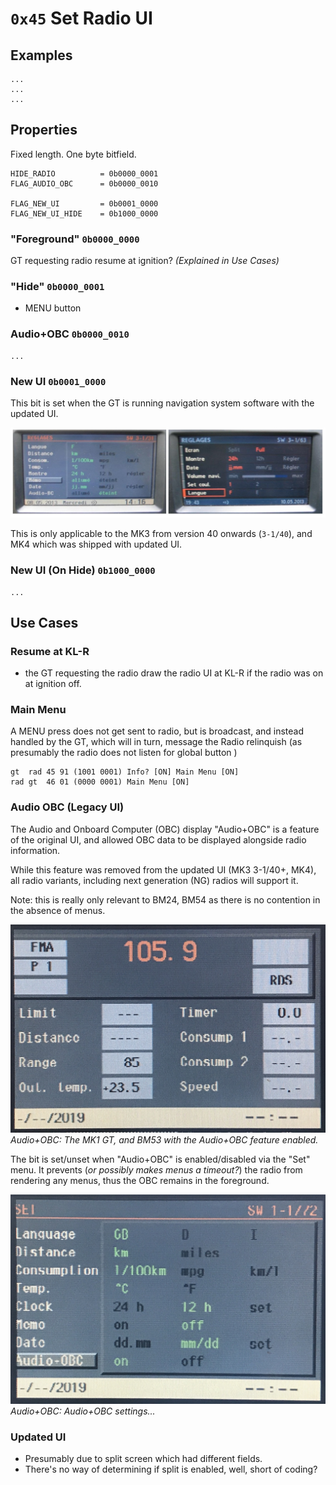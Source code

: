 # `0x45` Set Radio UI

## Examples

    ...
    ...
    ...

## Properties

Fixed length. One byte bitfield.

    HIDE_RADIO          = 0b0000_0001
    FLAG_AUDIO_OBC      = 0b0000_0010
    
    FLAG_NEW_UI         = 0b0001_0000
    FLAG_NEW_UI_HIDE    = 0b1000_0000
    
### "Foreground" `0b0000_0000`

GT requesting radio resume at ignition? *(Explained in Use Cases)*

### "Hide" `0b0000_0001`

- MENU button

### Audio+OBC `0b0000_0010`

    ...

### New UI `0b0001_0000`

This bit is set when the GT is running navigation system software with the updated UI.

![Updated UI](../radio/arbitration/updated_ui.jpg)

This is only applicable to the MK3 from version 40 onwards (`3-1/40`), and MK4 which was shipped with updated UI.

### New UI (On Hide) `0b1000_0000`

    ...

## Use Cases

### Resume at KL-R

- the GT requesting the radio draw the radio UI at KL-R if the radio was on at ignition off.

### Main Menu

A MENU press does not get sent to radio, but is broadcast, and instead handled by the GT, which will in turn, message the Radio relinquish (as presumably the radio does not listen for global button )

    gt  rad 45 91 (1001 0001) Info? [ON] Main Menu [ON]
    rad gt  46 01 (0000 0001) Main Menu [ON]
    

### Audio OBC (Legacy UI)

The Audio and Onboard Computer (OBC) display "Audio+OBC" is a feature of the original UI, and allowed OBC data to be displayed alongside radio information.

While this feature was removed from the updated UI (MK3 3-1/40+, MK4), all radio variants, including next generation (NG) radios will support it.

Note: this is really only relevant to BM24, BM54 as there is no contention in the absence of menus.

![Audio+OBC](../radio/audio_obc/mk1_gt/audio_obc_enabled.JPG)
_Audio+OBC: The MK1 GT, and BM53 with the Audio+OBC feature enabled._
<!--![Audio+OBC](../radio/audio_obc/vm_gt/audio_obc_enabled.JPG)-->
<!--_Audio+OBC: A video module GT, and BM53 with the Audio+OBC feature enabled._-->

The bit is set/unset when "Audio+OBC" is enabled/disabled via the "Set" menu. It prevents (_or possibly makes menus a timeout?_) the radio from rendering any menus, thus the OBC remains in the foreground.

![Audio+OBC](../radio/audio_obc/mk1_gt/set_audio_obc.JPG)
_Audio+OBC: Audio+OBC settings..._
<!--![Audio+OBC](../radio/audio_obc/vm_gt/set_audio_obc.JPG)-->
<!--_Audio+OBC: Audio+OBC settings..._-->

### Updated UI

- Presumably due to split screen which had different fields.
- There's no way of determining if split is enabled, well, short of coding?